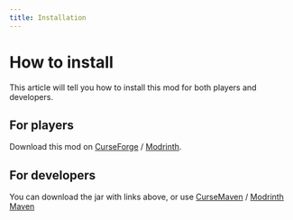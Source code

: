 ```yaml
---
title: Installation
---
```


# How to install

This article will tell you how to install this mod for both players and developers.

## For players

Download this mod on [CurseForge](https://www.curseforge.com/minecraft/mc-mods/avaritiareborn) / [Modrinth](https://modrinth.com/mod/avaritiareborn).

## For developers

You can download the jar with links above, or use [CurseMaven](https://cursemaven.com) / [Modrinth Maven](https://support.modrinth.com/en/articles/8801191-modrinth-maven)